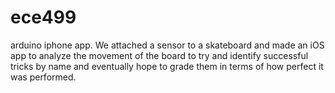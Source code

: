 # ece499
 arduino iphone app. We attached a sensor to a skateboard and made an iOS app to analyze the movement of the board to try and identify successful tricks by name and eventually hope to grade them in terms of how perfect it was performed.
